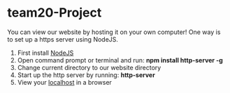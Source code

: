 # team20-Project
You can view our website by hosting it on your own computer! One way is to set up a https server using NodeJS.  
1. First install [NodeJS](https://nodejs.org/en/)  
2. Open command prompt or terminal and run: **npm install http-server -g**  
3. Change current directory to our website directory  
4. Start up the http server by running: **http-server**  
5. View your [localhost](http://localhost:8080/) in a browser
